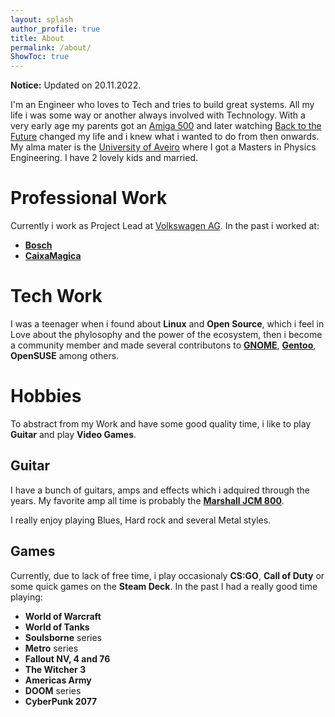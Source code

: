 ```yaml
---
layout: splash
author_profile: true
title: About
permalink: /about/
ShowToc: true
---
```


**Notice:** Updated on 20.11.2022.

I'm an Engineer who loves to Tech and tries to build great systems. All my life i was some way or another always involved with Technology.
With a very early age my parents got an [Amiga 500](https://en.wikipedia.org/wiki/Amiga_500) and later watching [Back to the Future](https://en.wikipedia.org/wiki/Back_to_the_Future) changed my life and i knew what i wanted to do from then onwards.
My alma mater is the [University of Aveiro](https://www.ua.pt) where I got a Masters in Physics Engineering. I have 2 lovely kids and married.

# Professional Work

Currently i work as Project Lead at [Volkswagen AG](https://www.volkswagen.com/).
In the past i worked at: 
- **[Bosch](https://www.bosch-mobility-solutions.com/de/loesungen/infotainment/infotainment-und-cockpitloesungen/)**
- **[CaixaMagica](https://caixamagica.pt/en)**

# Tech Work

I was a teenager when i found about **Linux** and **Open Source**, which i feel in Love about the phylosophy and the power of the ecosystem, then i become a community member and made several contributons to **[GNOME](https://www.gnome.org)**, **[Gentoo](https://www.gentoo.org/)**, **OpenSUSE** among others.

# Hobbies

To abstract from my Work and have some good quality time, i like to play **Guitar** and play **Video Games**.

## Guitar

I have a bunch of guitars, amps and effects which i adquired through the years.
My favorite amp all time is probably the **[Marshall JCM 800](https://en.wikipedia.org/wiki/Marshall_JCM800)**.

I really enjoy playing Blues, Hard rock and several Metal styles.

## Games

Currently, due to lack of free time, i play occasionaly **CS:GO**, **Call of Duty** or some quick games on the **Steam Deck**. 
In the past I had a really good time playing: 

- **World of Warcraft**
- **World of Tanks**
- **Soulsborne** series
- **Metro** series
- **Fallout NV, 4 and 76**
- **The Witcher 3**
- **Americas Army**
- **DOOM** series
- **CyberPunk 2077**
